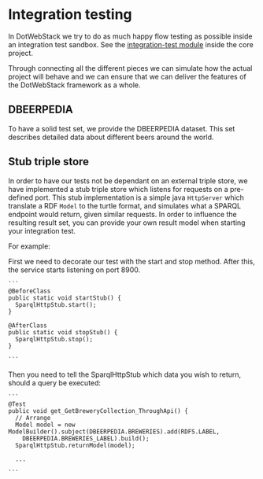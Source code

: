 # Integration testing

In DotWebStack we try to do as much happy flow testing as possible inside an integration test sandbox. See the [integration-test module](https://github.com/dotwebstack/dotwebstack-framework/tree/master/integration-test) inside the core project.

Through connecting all the different pieces we can simulate how the actual project will behave and we can ensure that we can deliver the features of the DotWebStack framework as a whole.

## DBEERPEDIA

To have a solid test set, we provide the DBEERPEDIA dataset. This set describes detailed data about different beers around the world.


## Stub triple store

In order to have our tests not be dependant on an external triple store, we have implemented a stub triple store which listens for requests on a pre-defined port. This stub implementation is a simple java `HttpServer` which translate a RDF `Model` to the turtle format, and simulates what a SPARQL endpoint would return, given similar requests. In order to influence the resulting result set, you can provide your own result model when starting your integration test.

For example:

First we need to decorate our test with the start and stop method. After this, the service starts listening on port 8900. 

	```
    @BeforeClass
	public static void startStub() {
	  SparqlHttpStub.start();
	}

	@AfterClass
	public static void stopStub() {
	  SparqlHttpStub.stop();
	}
	
    ```
	
Then you need to tell the SparqlHttpStub which data you wish to return, should a query be executed:

	```
	@Test
	public void get_GetBreweryCollection_ThroughApi() {
	  // Arrange
	  Model model = new ModelBuilder().subject(DBEERPEDIA.BREWERIES).add(RDFS.LABEL,
		DBEERPEDIA.BREWERIES_LABEL).build();
	  SparqlHttpStub.returnModel(model);
	  
	  ...
	  
	```
